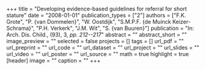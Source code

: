 +++
title = "Developing evidence-based guidelines for referral for short stature"
date = "2008-01-01"
publication_types = ["2"]
authors = ["F.K. Grote", "P. {van Dommelen}", "W. Oostdijk", "S.M.P.F. {de Muinck Keizer-Schrama}", "P.H. Verkerk", "J.M. Wit", "S. {van Buuren}"]
publication = "In: Arch. Dis. Child., (93), 3, _pp. 212--217_"
abstract = ""
abstract_short = ""
image_preview = ""
selected = false
projects = []
tags = []
url_pdf = ""
url_preprint = ""
url_code = ""
url_dataset = ""
url_project = ""
url_slides = ""
url_video = ""
url_poster = ""
url_source = ""
math = true
highlight = true
[header]
image = ""
caption = ""
+++

